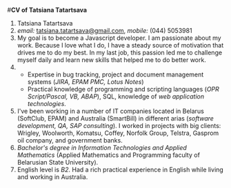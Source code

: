 #**CV of Tatsiana Tatartsava** 
1. Tatsiana Tatartsava
2. *email:* tatsiana.tatartsava@gmail.com, *mobile:* (044) 5053981
3. My goal is to become a Javascript developer. I am passionate about my work. Because I love what I do, I have a steady source of motivation that drives me to do my best. In my last job, this passion led me to challenge myself daily and learn new skills that helped me to do better work. 
4. * Expertise in bug tracking, project and document management systems (*JIRA, EPAM PMC, Lotus Notes*)
   * Practical knowledge of programming and scripting languages (*OPR Script/Pascal, VB, ABAP*), SQL, knowledge of *web application technologies*.
5. I've been working in a number of IT companies located in Belarus (SoftClub, EPAM) and Australia (SmartBill) in different arias (*software development, QA, SAP consulting*). I worked in projects with big clients: Wrigley, Woolworth, Komatsu, Coffey, Norfolk Group, Telstra, Gasprom oil company, and government banks.
6. *Bachelor's degree in Information Technologies and Applied Mathematics* (Applied Mathematics and Programming faculty of Belarusian State University).
7. English level is *B2*. Had a rich practical experience in English while living and working in Australia.
